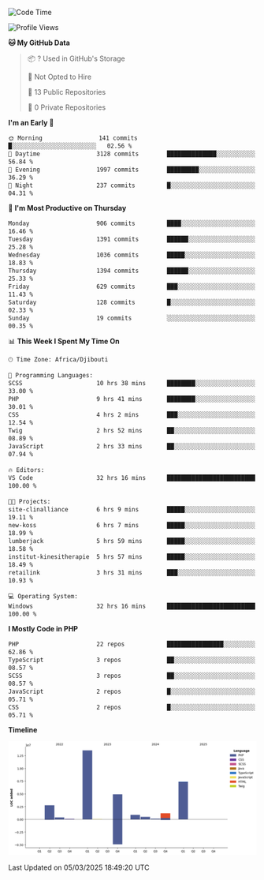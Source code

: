 <!--START_SECTION:waka-->
![Code Time](http://img.shields.io/badge/Code%20Time-2%2C304%20hrs%208%20mins-blue)

![Profile Views](http://img.shields.io/badge/Profile%20Views-0-blue)

**🐱 My GitHub Data** 

> 📦 ? Used in GitHub's Storage 
 > 
> 🚫 Not Opted to Hire
 > 
> 📜 13 Public Repositories 
 > 
> 🔑 0 Private Repositories 
 > 
**I'm an Early 🐤** 

```text
🌞 Morning                141 commits         █░░░░░░░░░░░░░░░░░░░░░░░░   02.56 % 
🌆 Daytime                3128 commits        ██████████████░░░░░░░░░░░   56.84 % 
🌃 Evening                1997 commits        █████████░░░░░░░░░░░░░░░░   36.29 % 
🌙 Night                  237 commits         █░░░░░░░░░░░░░░░░░░░░░░░░   04.31 % 
```
📅 **I'm Most Productive on Thursday** 

```text
Monday                   906 commits         ████░░░░░░░░░░░░░░░░░░░░░   16.46 % 
Tuesday                  1391 commits        ██████░░░░░░░░░░░░░░░░░░░   25.28 % 
Wednesday                1036 commits        █████░░░░░░░░░░░░░░░░░░░░   18.83 % 
Thursday                 1394 commits        ██████░░░░░░░░░░░░░░░░░░░   25.33 % 
Friday                   629 commits         ███░░░░░░░░░░░░░░░░░░░░░░   11.43 % 
Saturday                 128 commits         █░░░░░░░░░░░░░░░░░░░░░░░░   02.33 % 
Sunday                   19 commits          ░░░░░░░░░░░░░░░░░░░░░░░░░   00.35 % 
```


📊 **This Week I Spent My Time On** 

```text
🕑︎ Time Zone: Africa/Djibouti

💬 Programming Languages: 
SCSS                     10 hrs 38 mins      ████████░░░░░░░░░░░░░░░░░   33.00 % 
PHP                      9 hrs 41 mins       ████████░░░░░░░░░░░░░░░░░   30.01 % 
CSS                      4 hrs 2 mins        ███░░░░░░░░░░░░░░░░░░░░░░   12.54 % 
Twig                     2 hrs 52 mins       ██░░░░░░░░░░░░░░░░░░░░░░░   08.89 % 
JavaScript               2 hrs 33 mins       ██░░░░░░░░░░░░░░░░░░░░░░░   07.94 % 

🔥 Editors: 
VS Code                  32 hrs 16 mins      █████████████████████████   100.00 % 

🐱‍💻 Projects: 
site-clinalliance        6 hrs 9 mins        █████░░░░░░░░░░░░░░░░░░░░   19.11 % 
new-koss                 6 hrs 7 mins        █████░░░░░░░░░░░░░░░░░░░░   18.99 % 
lumberjack               5 hrs 59 mins       █████░░░░░░░░░░░░░░░░░░░░   18.58 % 
institut-kinesitherapie  5 hrs 57 mins       █████░░░░░░░░░░░░░░░░░░░░   18.49 % 
retailink                3 hrs 31 mins       ███░░░░░░░░░░░░░░░░░░░░░░   10.93 % 

💻 Operating System: 
Windows                  32 hrs 16 mins      █████████████████████████   100.00 % 
```

**I Mostly Code in PHP** 

```text
PHP                      22 repos            ████████████████░░░░░░░░░   62.86 % 
TypeScript               3 repos             ██░░░░░░░░░░░░░░░░░░░░░░░   08.57 % 
SCSS                     3 repos             ██░░░░░░░░░░░░░░░░░░░░░░░   08.57 % 
JavaScript               2 repos             █░░░░░░░░░░░░░░░░░░░░░░░░   05.71 % 
CSS                      2 repos             █░░░░░░░░░░░░░░░░░░░░░░░░   05.71 % 
```



**Timeline**

![Lines of Code chart](https://raw.githubusercontent.com/tahar-elgunaoui/tahar-elgunaoui/main/assets/bar_graph.png)


 Last Updated on 05/03/2025 18:49:20 UTC
<!--END_SECTION:waka-->
